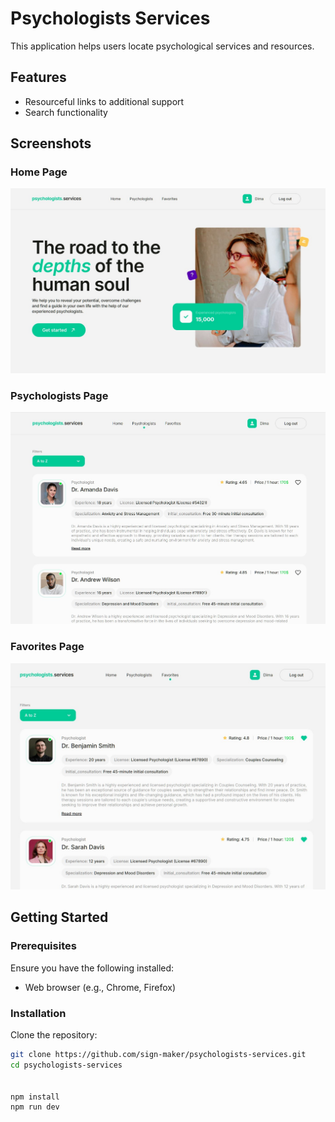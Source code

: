 # Psychologists Services

This application helps users locate psychological services and resources.

## Features

- Resourceful links to additional support
- Search functionality

## Screenshots

### Home Page

![Home Page](./src/assets/images/home.jpg)

### Psychologists Page

![Psychologists](./src/assets/images/psyhologists.jpg)

### Favorites Page

![Favorites](./src/assets/images/favorites.jpg)

## Getting Started

### Prerequisites

Ensure you have the following installed:

- Web browser (e.g., Chrome, Firefox)

### Installation

Clone the repository:

```bash
git clone https://github.com/sign-maker/psychologists-services.git
cd psychologists-services


npm install
npm run dev
```
